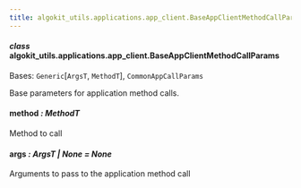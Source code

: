 ```yaml
---
title: algokit_utils.applications.app_client.BaseAppClientMethodCallParams
---
```


#### _class_ algokit_utils.applications.app_client.BaseAppClientMethodCallParams

Bases: `Generic`[`ArgsT`, `MethodT`], `CommonAppCallParams`

Base parameters for application method calls.

#### method _: MethodT_

Method to call

#### args _: ArgsT | None_ _= None_

Arguments to pass to the application method call
